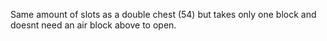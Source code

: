 Same amount of slots as a double chest (54) but takes only one block and doesnt need an air block above to open.